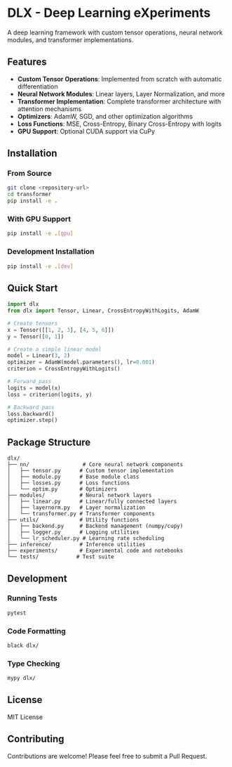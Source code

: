 # DLX - Deep Learning eXperiments

A deep learning framework with custom tensor operations, neural network modules, and transformer implementations.

## Features

- **Custom Tensor Operations**: Implemented from scratch with automatic differentiation
- **Neural Network Modules**: Linear layers, Layer Normalization, and more
- **Transformer Implementation**: Complete transformer architecture with attention mechanisms
- **Optimizers**: AdamW, SGD, and other optimization algorithms
- **Loss Functions**: MSE, Cross-Entropy, Binary Cross-Entropy with logits
- **GPU Support**: Optional CUDA support via CuPy

## Installation

### From Source

```bash
git clone <repository-url>
cd transformer
pip install -e .
```

### With GPU Support

```bash
pip install -e .[gpu]
```

### Development Installation

```bash
pip install -e .[dev]
```

## Quick Start

```python
import dlx
from dlx import Tensor, Linear, CrossEntropyWithLogits, AdamW

# Create tensors
x = Tensor([[1, 2, 3], [4, 5, 6]])
y = Tensor([0, 1])

# Create a simple linear model
model = Linear(3, 2)
optimizer = AdamW(model.parameters(), lr=0.001)
criterion = CrossEntropyWithLogits()

# Forward pass
logits = model(x)
loss = criterion(logits, y)

# Backward pass
loss.backward()
optimizer.step()
```

## Package Structure

```
dlx/
├── nn/                 # Core neural network components
│   ├── tensor.py      # Custom tensor implementation
│   ├── module.py      # Base module class
│   ├── losses.py      # Loss functions
│   └── optim.py       # Optimizers
├── modules/           # Neural network layers
│   ├── linear.py      # Linear/fully connected layers
│   ├── layernorm.py   # Layer normalization
│   └── transformer.py # Transformer components
├── utils/             # Utility functions
│   ├── backend.py     # Backend management (numpy/cupy)
│   ├── logger.py      # Logging utilities
│   └── lr_scheduler.py # Learning rate scheduling
├── inference/         # Inference utilities
├── experiments/       # Experimental code and notebooks
└── tests/            # Test suite
```

## Development

### Running Tests

```bash
pytest
```

### Code Formatting

```bash
black dlx/
```

### Type Checking

```bash
mypy dlx/
```

## License

MIT License

## Contributing

Contributions are welcome! Please feel free to submit a Pull Request.
